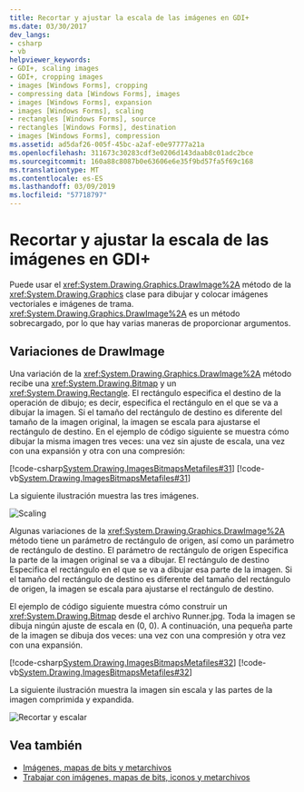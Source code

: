 ```yaml
---
title: Recortar y ajustar la escala de las imágenes en GDI+
ms.date: 03/30/2017
dev_langs:
- csharp
- vb
helpviewer_keywords:
- GDI+, scaling images
- GDI+, cropping images
- images [Windows Forms], cropping
- compressing data [Windows Forms], images
- images [Windows Forms], expansion
- images [Windows Forms], scaling
- rectangles [Windows Forms], source
- rectangles [Windows Forms], destination
- images [Windows Forms], compression
ms.assetid: ad5daf26-005f-45bc-a2af-e0e97777a21a
ms.openlocfilehash: 311673c30283cdf3e0206d143daab8c01adc2bce
ms.sourcegitcommit: 160a88c8087b0e63606e6e35f9bd57fa5f69c168
ms.translationtype: MT
ms.contentlocale: es-ES
ms.lasthandoff: 03/09/2019
ms.locfileid: "57718797"
---
```

# <a name="cropping-and-scaling-images-in-gdi"></a>Recortar y ajustar la escala de las imágenes en GDI+
Puede usar el <xref:System.Drawing.Graphics.DrawImage%2A> método de la <xref:System.Drawing.Graphics> clase para dibujar y colocar imágenes vectoriales e imágenes de trama. <xref:System.Drawing.Graphics.DrawImage%2A> es un método sobrecargado, por lo que hay varias maneras de proporcionar argumentos.  
  
## <a name="drawimage-variations"></a>Variaciones de DrawImage  
 Una variación de la <xref:System.Drawing.Graphics.DrawImage%2A> método recibe una <xref:System.Drawing.Bitmap> y un <xref:System.Drawing.Rectangle>. El rectángulo especifica el destino de la operación de dibujo; es decir, especifica el rectángulo en el que se va a dibujar la imagen. Si el tamaño del rectángulo de destino es diferente del tamaño de la imagen original, la imagen se escala para ajustarse el rectángulo de destino. En el ejemplo de código siguiente se muestra cómo dibujar la misma imagen tres veces: una vez sin ajuste de escala, una vez con una expansión y otra con una compresión:  
  
 [!code-csharp[System.Drawing.ImagesBitmapsMetafiles#31](~/samples/snippets/csharp/VS_Snippets_Winforms/System.Drawing.ImagesBitmapsMetafiles/CS/Class1.cs#31)]
 [!code-vb[System.Drawing.ImagesBitmapsMetafiles#31](~/samples/snippets/visualbasic/VS_Snippets_Winforms/System.Drawing.ImagesBitmapsMetafiles/VB/Class1.vb#31)]  
  
 La siguiente ilustración muestra las tres imágenes.  
  
 ![Scaling](./media/aboutgdip03-art06.gif "AboutGdip03_Art06")  
  
 Algunas variaciones de la <xref:System.Drawing.Graphics.DrawImage%2A> método tiene un parámetro de rectángulo de origen, así como un parámetro de rectángulo de destino. El parámetro de rectángulo de origen Especifica la parte de la imagen original se va a dibujar. El rectángulo de destino Especifica el rectángulo en el que se va a dibujar esa parte de la imagen. Si el tamaño del rectángulo de destino es diferente del tamaño del rectángulo de origen, la imagen se escala para ajustarse el rectángulo de destino.  
  
 El ejemplo de código siguiente muestra cómo construir un <xref:System.Drawing.Bitmap> desde el archivo Runner.jpg. Toda la imagen se dibuja ningún ajuste de escala en (0, 0). A continuación, una pequeña parte de la imagen se dibuja dos veces: una vez con una compresión y otra vez con una expansión.  
  
 [!code-csharp[System.Drawing.ImagesBitmapsMetafiles#32](~/samples/snippets/csharp/VS_Snippets_Winforms/System.Drawing.ImagesBitmapsMetafiles/CS/Class1.cs#32)]
 [!code-vb[System.Drawing.ImagesBitmapsMetafiles#32](~/samples/snippets/visualbasic/VS_Snippets_Winforms/System.Drawing.ImagesBitmapsMetafiles/VB/Class1.vb#32)]  
  
 La siguiente ilustración muestra la imagen sin escala y las partes de la imagen comprimida y expandida.  
  
 ![Recortar y escalar](./media/aboutgdip03-art07.gif "AboutGdip03_Art07")  
  
## <a name="see-also"></a>Vea también
- [Imágenes, mapas de bits y metarchivos](images-bitmaps-and-metafiles.md)
- [Trabajar con imágenes, mapas de bits, iconos y metarchivos](working-with-images-bitmaps-icons-and-metafiles.md)
